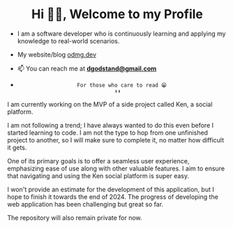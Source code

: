 <h1 align="center">Hi 👋🏾, Welcome to my Profile</h1>

- I am a software developer who is continuously learning and applying my knowledge to real-world scenarios.

- My website/blog [odmg.dev](https://odmg.dev/)
- 📫 You can reach me at **dgodstand@gmail.com**
  
-                        For those who care to read 😁
                                     ⬇️⬇️
I am currently working on the MVP of a side project called Ken, a social platform.

I am not following a trend; I have always wanted to do this even before I started learning to code. I am not the type to hop from one unfinished project to another, so I will make sure to complete it, no matter how difficult it gets.

One of its primary goals is to offer a seamless user experience, emphasizing ease of use along with other valuable features. I aim to ensure that navigating and using the Ken social platform is super easy.

I won't provide an estimate for the development of this application, but I hope to finish it towards the end of 2024. The progress of developing the web application has been challenging but great so far.

The repository will also remain private for now.

